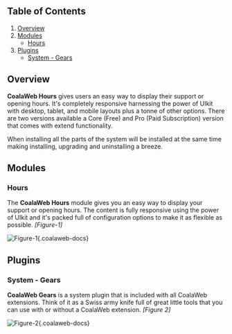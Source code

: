 ## Table of Contents
1.  [Overview](#overview)
2.  [Modules](#modules)
    -   [Hours](#mod-hours)
3.  [Plugins](#plugins)
    -   [System - Gears](#plg-gears)

## <a class="doc-top" name="overview"></a>Overview

**CoalaWeb Hours** gives users an easy way to display their support or opening hours. It's completely responsive harnessing the power of UIkit with desktop, tablet, and mobile layouts plus a tonne of other options. There are two versions available a Core (Free) and Pro (Paid Subscription) version that comes with extend functionality.

<div class="uk-alert">When installing all the parts of the system will be installed at the same time making installing, upgrading and uninstalling a breeze.</div>

## <a name="modules"></a>Modules

### <a name="mod-hours"></a>Hours

The **CoalaWeb Hours** module gives you an easy way to display your support or opening hours. The content is fully responsive using the power of UIkit and it's packed full of configuration options to make it as flexible as possible. *\[Figure-1\]*

![Figure-1](https://d1tgoab1lhw0tx.cloudfront.net/images/docs/joomla-extensions/hours/system-parts/mod-hours.png "Figure-1"){.coalaweb-docs}

## <a name="plugins"></a>Plugins

### <a name="plg-gears"></a>System - Gears

**CoalaWeb Gears** is a system plugin that is included with all CoalaWeb extensions. Think of it as a Swiss army knife full of great little tools that you can use with or without a CoalaWeb extension. *\[Figure 2\]*

![Figure-2](https://d1tgoab1lhw0tx.cloudfront.net/images/docs/joomla-extensions/gears/cw-gears.png "Figure-2"){.coalaweb-docs}